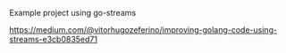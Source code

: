 Example project using go-streams

https://medium.com/@vitorhugozeferino/improving-golang-code-using-streams-e3cb0835ed71